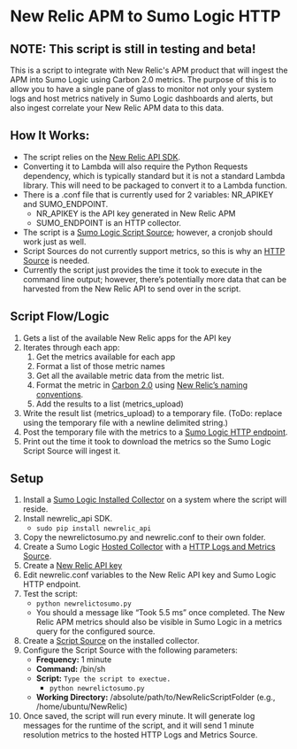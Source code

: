 # New Relic APM to Sumo Logic HTTP

## NOTE: This script is still in testing and beta! 

This is a script to integrate with New Relic's APM product that will ingest the APM into Sumo Logic using Carbon 2.0 metrics. The purpose of this is to allow you to have a single pane of glass to monitor not only your system logs and host metrics natively in Sumo Logic dashboards and alerts, but also ingest correlate your New Relic APM data to this data.

## How It Works:
- The script relies on the [New Relic API SDK](https://pypi.python.org/pypi/newrelic-api).
- Converting it to Lambda will also require the Python Requests dependency, which is typically standard but it is not a standard Lambda library. This will need to be packaged to convert it to a Lambda function.
- There is a .conf file that is currently used for 2 variables: NR_APIKEY and SUMO_ENDPOINT.
  - NR_APIKEY is the API key generated in New Relic APM
  - SUMO_ENDPOINT is an HTTP collector.
- The script is a [Sumo Logic Script Source](https://help.sumologic.com/Send-Data/Sources/01Sources-for-Installed-Collectors/Script-Source); however, a cronjob should work just as well.
- Script Sources do not currently support metrics, so this is why an [HTTP Source](https://help.sumologic.com/Send-Data/Sources/02Sources-for-Hosted-Collectors/HTTP-Source) is needed.
- Currently the script just provides the time it took to execute in the command line output; however, there’s potentially more data that can be harvested from the New Relic API to send over in the script.

## Script Flow/Logic
1. Gets a list of the available New Relic apps for the API key
2. Iterates through each app:
   1. Get the metrics available for each app
   2. Format a list of those metric names
   3. Get all the available metric data from the metric list.
   4. Format the metric in [Carbon 2.0](https://help.sumologic.com/Send-Data/Sources/02Sources-for-Hosted-Collectors/HTTP-Source/Upload-Data-to-an-HTTP-Source#Sending_Metric_Data) using [New Relic’s naming conventions](https://docs.newrelic.com/docs/plugins/plugin-developer-resources/developer-reference/metric-naming-reference).
   5. Add the results to a list (metrics_upload)
3. Write the result list (metrics_upload) to a temporary file. (ToDo: replace using the temporary file with a newline delimited string.)
4. Post the temporary file with the metrics to a [Sumo Logic HTTP endpoint](https://help.sumologic.com/Send-Data/Sources/02Sources-for-Hosted-Collectors/HTTP-Source/Upload-Data-to-an-HTTP-Source#Sending_Metric_Data).
5. Print out the time it took to download the metrics so the Sumo Logic Script Source will ingest it.

## Setup
1. Install a [Sumo Logic Installed Collector](https://help.sumologic.com/Send-Data/Installed-Collectors) on a system where the script will reside. 
2. Install newrelic_api SDK. 
   - `sudo pip install newrelic_api`
3. Copy the newrelictosumo.py and newrelic.conf to their own folder.
4. Create a Sumo Logic [Hosted Collector](https://help.sumologic.com/Send-Data/Hosted-Collectors/Configure-a-Hosted-Collector) with a [HTTP Logs and Metrics Source](https://help.sumologic.com/Send-Data/Sources/02Sources-for-Hosted-Collectors/HTTP-Source).
5. Create a [New Relic API key](https://docs.newrelic.com/docs/apis/rest-api-v2/getting-started/api-keys)
6. Edit newrelic.conf variables to the New Relic API key and Sumo Logic HTTP endpoint.
7. Test the script:
   - `python newrelictosumo.py`
   - You should a message like “Took 5.5 ms” once completed. The New Relic APM metrics should also be visible in Sumo Logic in a metrics query for the configured source.
8. Create a [Script Source](https://help.sumologic.com/Send-Data/Sources/01Sources-for-Installed-Collectors/Script-Source) on the installed collector.
9. Configure the Script Source with the following parameters:
   - **Frequency:** 1 minute
   - **Command:**  /bin/sh
   - **Script:** `Type the script to exectue.`
     - `python newrelictosumo.py`
   - **Working Directory:** /absolute/path/to/NewRelicScriptFolder (e.g., /home/ubuntu/NewRelic)
10. Once saved, the script will run every minute. It will generate log messages for the runtime of the script, and it will send 1 minute resolution metrics to the hosted HTTP Logs and Metrics Source.